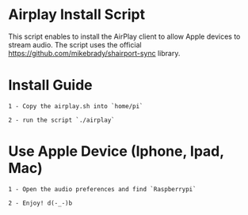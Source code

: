 # Airplay Install Script

This script enables to install the AirPlay client to allow Apple devices to stream audio. The script uses the 
official https://github.com/mikebrady/shairport-sync library.

# Install Guide
```
1 - Copy the airplay.sh into `home/pi`
```
```
2 - run the script `./airplay`
```
# Use Apple Device (Iphone, Ipad, Mac)
```
1 - Open the audio preferences and find `Raspberrypi`
```
```
2 - Enjoy! d(-_-)b
```